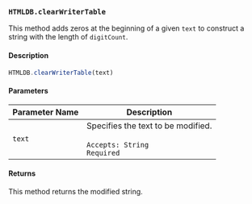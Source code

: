 ### `HTMLDB.clearWriterTable`

This method adds zeros at the beginning of a given `text` to construct a string with the length of `digitCount`.

#### Description

```javascript
HTMLDB.clearWriterTable(text)
```

#### Parameters

| Parameter Name             | Description                               |
| -------------------------- | ----------------------------------------- |
| `text` | Specifies the text to be modified.<br><br>`Accepts: String`<br>`Required` |

#### Returns

This method returns the modified string.